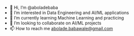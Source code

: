 - 👋 Hi, I’m @aboladebaba
- 👀 I’m interested in Data Engineering and AI/ML applications
- 🌱 I’m currently learning Machine Learning and practicing 
- 💞️ I’m looking to collaborate on AI/ML projects
- 📫 How to reach me abolade.babawale@gmail.com

<!---
aboladebaba/aboladebaba is a ✨ special ✨ repository because its `README.md` (this file) appears on your GitHub profile.
You can click the Preview link to take a look at your changes.
--->
